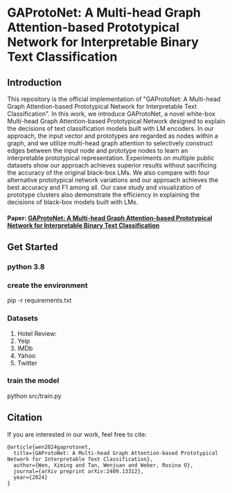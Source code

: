 # GAProtoNet: A Multi-head Graph Attention-based Prototypical Network for Interpretable Binary Text Classification

## Introduction
This repository is the official implementation of "GAProtoNet: A Multi-head Graph Attention-based Prototypical Network for Interpretable Text Classification". In this work, we introduce GAProtoNet, a novel white-box Multi-head Graph Attention-based Prototypical Network designed to explain the decisions of text classification models built with LM encoders. In our approach, the input vector and prototypes are regarded as nodes within a graph, and we utilize multi-head graph attention to selectively construct edges between the input node and prototype nodes to learn an interpretable prototypical representation. Experiments on multiple public datasets show our approach achieves superior results without sacrificing the accuracy of the original black-box LMs. We also compare with four alternative prototypical network variations and our approach achieves the best accuracy and F1 among all. Our case study and visualization of prototype clusters also demonstrate the efficiency in explaining the decisions of black-box models built with LMs.

#### Paper: [GAProtoNet: A Multi-head Graph Attention-based Prototypical Network for Interpretable Binary Text Classification](https://arxiv.org/abs/2409.13312)


## Get Started
### python 3.8
### create the environment
pip -r requirements.txt

### Datasets
1. Hotel Review: 
2. Yelp 
3. IMDb 
4. Yahoo 
5. Twitter 

### train the model
python src/train.py


## Citation
If you are interested in our work, feel free to cite:
```
@article{wen2024gaprotonet,
  title={GAProtoNet: A Multi-head Graph Attention-based Prototypical Network for Interpretable Text Classification},
  author={Wen, Ximing and Tan, Wenjuan and Weber, Rosina O},
  journal={arXiv preprint arXiv:2409.13312},
  year={2024}
}
```

